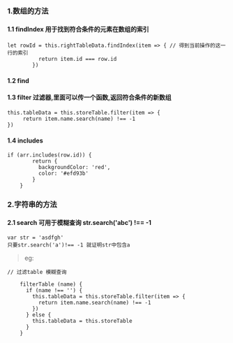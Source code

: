 ### 1.数组的方法
#### 1.1 findIndex 用于找到符合条件的元素在数组的索引
```
let rowId = this.rightTableData.findIndex(item => { // 得到当前操作的这一行的索引
          return item.id === row.id
        })
```
#### 1.2 find
#### 1.3 filter 过滤器,里面可以传一个函数,返回符合条件的新数组
```
this.tableData = this.storeTable.filter(item => {
     return item.name.search(name) !== -1
})
```
#### 1.4 includes
```
if (arr.includes(row.id)) {
        return {
          backgroundColor: 'red',
          color: '#efd93b'
        }
	}
```
### 2.字符串的方法
#### 2.1 search 可用于模糊查询  str.search('abc') !== -1 
```
var str = 'asdfgh'
只要str.search('a')!== -1 就证明str中包含a
```
> eg:
```
// 过滤table 模糊查询

    filterTable (name) {
      if (name !== '') {
        this.tableData = this.storeTable.filter(item => {
          return item.name.search(name) !== -1
        })
      } else {
        this.tableData = this.storeTable
      }
	}
    